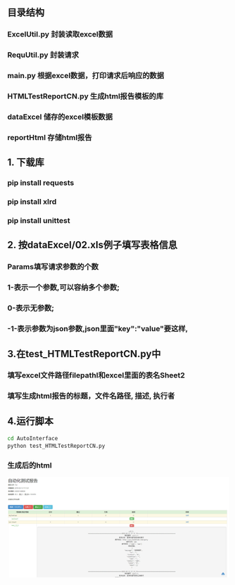 ﻿## 目录结构
### ExcelUtil.py 封装读取excel数据
### RequUtil.py 封装请求
### main.py 根据excel数据，打印请求后响应的数据
### HTMLTestReportCN.py 生成html报告模板的库
### dataExcel 储存的excel模板数据
### reportHtml 存储html报告
## 1. 下载库
### pip install requests
### pip install xlrd
### pip install unittest

## 2. 按dataExcel/02.xls例子填写表格信息
### Params填写请求参数的个数 
### 1-表示一个参数,可以容纳多个参数;
### 0-表示无参数;
### -1-表示参数为json参数,json里面"key":"value"要这样,

## 3.在test_HTMLTestReportCN.py中
### 填写excel文件路径filepathl和excel里面的表名Sheet2
### 填写生成html报告的标题，文件名路径, 描述, 执行者

## 4.运行脚本
```bash
cd AutoInterface
python test_HTMLTestReportCN.py
```
### 生成后的html
![Alt text](reportHtml\img.jpg)